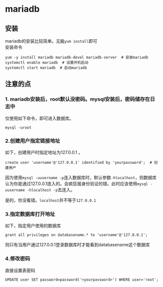 # mariadb

## 安装

mariadb的安装比较简单。无脑`yum install`即可  
安装命令

``` shell
yum -y install mariadb mariadb-devel mariadb-server  # 安装mariadb
systemctl enable mariadb  # 设置开机启动
systemctl start mariadb  # 启动mariadb
```

## 注意的点

### 1. mariadb安装后，root默认没密码。mysql安装后，密码储存在日志中

仅使用如下命令，即可进入数据库。

``` shell
mysql -uroot
```

### 2.创建用户指定链接地址

如下，创建用户时指定地址为127.0.0.1 。

``` shell
create user 'username'@'127.0.0.1' identified by 'yourpassword';  # 创建用户
```

因为使用`mysql -uusername -p`连入数据库时，默认参数`-hlocalhost`，则数据库认为你是通过127.0.0.1连入的。会疯狂报身份验证的错。此时应该使用`mysql -uusername -hlocalhost -p`去连入。

是的，你没看错。`localhost`并不等于`127.0.0.1`

### 3.指定数据库打开地址

如下，指定用户使用的数据库

``` shell
grant all privileges on databasename.* to 'username'@'127.0.0.1';
```

则只有当用户通过127.0.0.1登录数据库时才能看到databasename这个数据库

### 4.修改密码

直接设置表密码

``` shell
UPDATE user SET password=password('<yourpassword>') WHERE user='root';
```